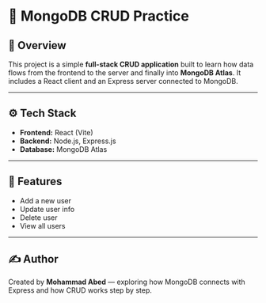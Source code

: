 
# 🧠 MongoDB CRUD Practice

## 📄 Overview

This project is a simple **full-stack CRUD application** built to learn how data flows from the frontend to the server and finally into **MongoDB Atlas**.
It includes a React client and an Express server connected to MongoDB.

---

## ⚙️ Tech Stack

* **Frontend:** React (Vite)
* **Backend:** Node.js, Express.js
* **Database:** MongoDB Atlas

---

## 🚀 Features

*  Add a new user
*  Update user info
*  Delete user
*  View all users

---



## ✍️ Author

Created by **Mohammad Abed** — exploring how MongoDB connects with Express and how CRUD works step by step.



